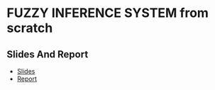 # FUZZY INFERENCE SYSTEM from scratch

## Slides And Report

- [Slides](https://drive.google.com/file/d/1FcLwucSfjVWpzxPDvSBgjqnv9nEvJqhi/view?usp=sharing)
- [Report](https://drive.google.com/file/d/1ky-g7-DsTIYZH7xomxCEcHgeHvzBID0B/view?usp=sharing)
